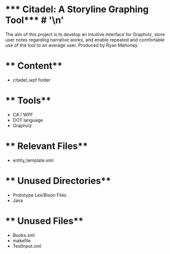 # *** Citadel: A Storyline Graphing Tool*** # '\n'
The aim of this project is to develop an intuitive interface for Graphviz, store user notes regarding narrative works, and enable repeated and comfortable use of the tool to an average user. Produced by Ryan Mahoney. 

# ** Content** # 
- citadel_wpf folder

# ** Tools** # 
- C# / WPF
- DOT language
- Graphviz

# ** Relevant Files** # 
- entity_template.xml

# ** Unused Directories** # 
- Prototype Lex/Bison Files
- Java

# ** Unused Files** # 
- Books.xml
- makefile
- TestInput.xml
